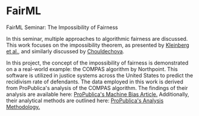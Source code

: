 # FairML
FairML Seminar: The Impossibility of Fairness 

In this seminar,  multiple approaches to algorithmic fairness are discussed. This work focuses on the impossibility theorem, as presented by [Kleinberg et al.](https://arxiv.org/abs/1609.05807), and similarly discussed by [Chouldechova](https://www.andrew.cmu.edu/user/achoulde/files/disparate_impact.pdf).

In this project, the concept of the impossibility of fairness is demonstrated on a a real-world example: the COMPAS algorithm by Northpoint. This software is utilized in justice systems across the United States to predict the recidivism rate of defendants. The data employed in this work is derived from ProPublica's analysis of the COMPAS algorithm. The findings of their analysis are available here: [ProPublica's Machine Bias Article.](https://www.propublica.org/article/machine-bias-risk-assessments-in-criminal-sentencing) Additionally, their analytical methods are outlined here: [ProPublica's Analysis Methodology.](https://www.propublica.org/article/how-we-analyzed-the-compas-recidivism-algorithm.)
